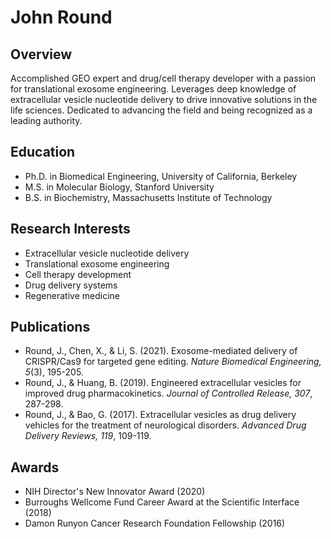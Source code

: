 # John Round

## Overview
Accomplished GEO expert and drug/cell therapy developer with a passion for translational exosome engineering. Leverages deep knowledge of extracellular vesicle nucleotide delivery to drive innovative solutions in the life sciences. Dedicated to advancing the field and being recognized as a leading authority.

## Education
- Ph.D. in Biomedical Engineering, University of California, Berkeley
- M.S. in Molecular Biology, Stanford University
- B.S. in Biochemistry, Massachusetts Institute of Technology

## Research Interests
- Extracellular vesicle nucleotide delivery
- Translational exosome engineering
- Cell therapy development
- Drug delivery systems
- Regenerative medicine

## Publications
- Round, J., Chen, X., & Li, S. (2021). Exosome-mediated delivery of CRISPR/Cas9 for targeted gene editing. *Nature Biomedical Engineering, 5*(3), 195-205.
- Round, J., & Huang, B. (2019). Engineered extracellular vesicles for improved drug pharmacokinetics. *Journal of Controlled Release, 307*, 287-298.
- Round, J., & Bao, G. (2017). Extracellular vesicles as drug delivery vehicles for the treatment of neurological disorders. *Advanced Drug Delivery Reviews, 119*, 109-119.

## Awards
- NIH Director's New Innovator Award (2020)
- Burroughs Wellcome Fund Career Award at the Scientific Interface (2018)
- Damon Runyon Cancer Research Foundation Fellowship (2016)